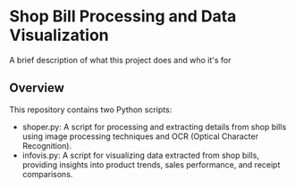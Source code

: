 
# Shop Bill Processing and Data Visualization

A brief description of what this project does and who it's for


## Overview

This repository contains two Python scripts:
- shoper.py: A script for processing and extracting details from shop bills using image processing techniques and OCR (Optical Character Recognition).
- infovis.py: A script for visualizing data extracted from shop bills, providing insights into product trends, sales performance, and receipt comparisons.
